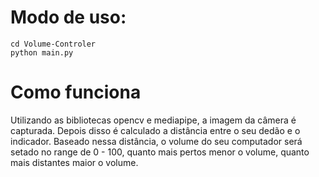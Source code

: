 # Modo de uso:
```console
cd Volume-Controler
python main.py
```

# Como funciona

Utilizando as bibliotecas opencv e mediapipe, a imagem da câmera é capturada. Depois disso é calculado a distância entre o seu dedão e o indicador. Baseado nessa distância, o volume do seu computador será setado no range de 0 - 100, quanto mais pertos menor o volume, quanto mais distantes maior o volume.
